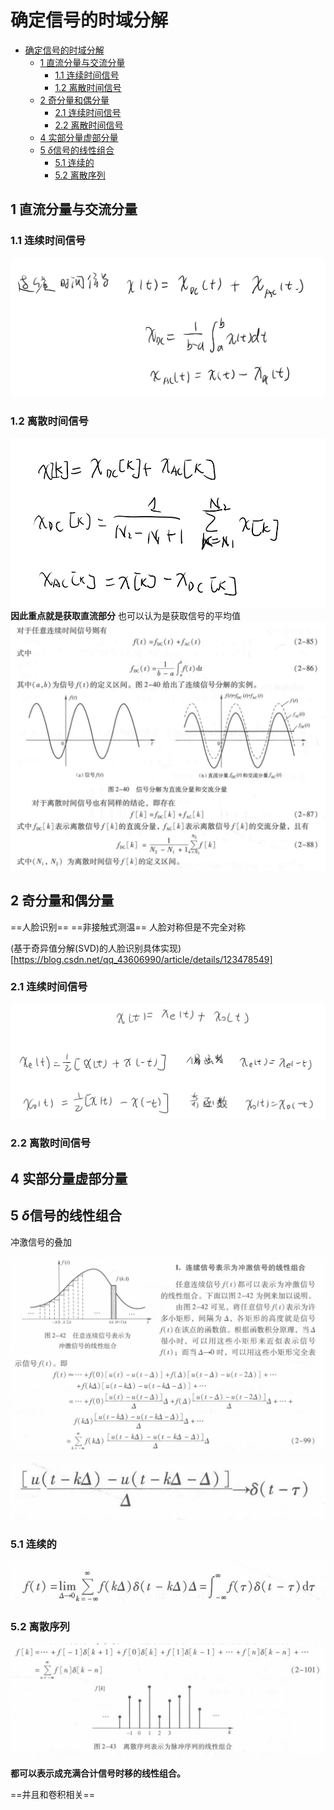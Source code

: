 <!--
 * @Author: 小叶同学
 * @Date: 2024-03-19 20:15:38
 * @LastEditors: Please set LastEditors
 * @LastEditTime: 2024-03-21 19:14:59
 * @Description: 请填写简介
-->

# 确定信号的时域分解


<!-- @import "[TOC]" {cmd="toc" depthFrom=1 depthTo=6 orderedList=false} -->

<!-- code_chunk_output -->

- [确定信号的时域分解](#确定信号的时域分解)
  - [1 直流分量与交流分量](#1-直流分量与交流分量)
    - [1.1 连续时间信号](#11-连续时间信号)
    - [1.2 离散时间信号](#12-离散时间信号)
  - [2 奇分量和偶分量](#2-奇分量和偶分量)
    - [2.1 连续时间信号](#21-连续时间信号)
    - [2.2 离散时间信号](#22-离散时间信号)
  - [4 实部分量虚部分量](#4-实部分量虚部分量)
  - [5 $\delta$信号的线性组合](#5-delta信号的线性组合)
    - [5.1 连续的](#51-连续的)
    - [5.2 离散序列](#52-离散序列)

<!-- /code_chunk_output -->


## 1 直流分量与交流分量

### 1.1 连续时间信号

![alt text](image-33.png)

### 1.2 离散时间信号

![alt text](image-35.png)
**因此重点就是获取直流部分**
也可以认为是获取信号的平均值
![alt text](image-34.png)


## 2 奇分量和偶分量

==人脸识别== ==非接触式测温==
人脸对称但是不完全对称

(基于奇异值分解(SVD)的人脸识别具体实现)[https://blog.csdn.net/qq_43606990/article/details/123478549]


### 2.1 连续时间信号

![alt text](image-36.png)

### 2.2 离散时间信号

## 4 实部分量虚部分量


## 5 $\delta$信号的线性组合

冲激信号的叠加

![alt text](image-37.png)

![alt text](image-38.png)

### 5.1 连续的

![alt text](image-39.png)

### 5.2 离散序列

![alt text](image-40.png)

**都可以表示成充满合计信号时移的线性组合。**

==并且和卷积相关==

